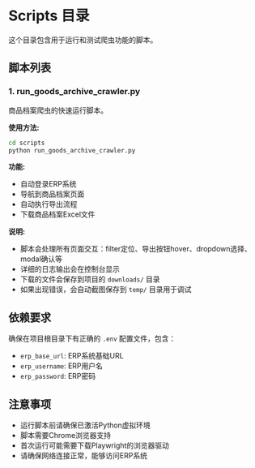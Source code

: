 # Scripts 目录

这个目录包含用于运行和测试爬虫功能的脚本。

## 脚本列表

### 1. run_goods_archive_crawler.py
商品档案爬虫的快速运行脚本。

**使用方法:**
```bash
cd scripts
python run_goods_archive_crawler.py
```

**功能:**
- 自动登录ERP系统
- 导航到商品档案页面
- 自动执行导出流程
- 下载商品档案Excel文件

**说明:**
- 脚本会处理所有页面交互：filter定位、导出按钮hover、dropdown选择、modal确认等
- 详细的日志输出会在控制台显示
- 下载的文件会保存到项目的 `downloads/` 目录
- 如果出现错误，会自动截图保存到 `temp/` 目录用于调试

## 依赖要求

确保在项目根目录下有正确的 `.env` 配置文件，包含：
- `erp_base_url`: ERP系统基础URL
- `erp_username`: ERP用户名
- `erp_password`: ERP密码

## 注意事项

- 运行脚本前请确保已激活Python虚拟环境
- 脚本需要Chrome浏览器支持
- 首次运行可能需要下载Playwright的浏览器驱动
- 请确保网络连接正常，能够访问ERP系统